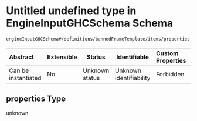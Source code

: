 # Untitled undefined type in EngineInputGHCSchema Schema

```txt
engineInputGHCSchema#/definitions/bannedFrameTemplate/items/properties
```




| Abstract            | Extensible | Status         | Identifiable            | Custom Properties | Additional Properties | Access Restrictions | Defined In                                                         |
| :------------------ | ---------- | -------------- | ----------------------- | :---------------- | --------------------- | ------------------- | ------------------------------------------------------------------ |
| Can be instantiated | No         | Unknown status | Unknown identifiability | Forbidden         | Allowed               | none                | [ghc.schema.json\*](../out/ghc.schema.json "open original schema") |

## properties Type

unknown
